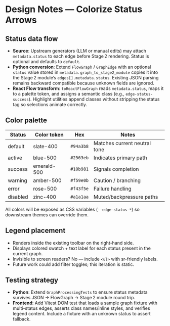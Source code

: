 # Design Notes — Colorize Status Arrows

## Status data flow

- **Source**: Upstream generators (LLM or manual edits) may attach `metadata.status` to each edge before Stage 2 rendering. Status is optional and defaults to `default`.
- **Python conversion**: Extend `FlowGraph` / `GraphEdge` with an optional `status` value stored in `metadata`. `graph_to_stage2_module` copies it into the Stage 2 module’s `edges[].metadata.status`. Existing JSON parsing remains backward compatible because unknown fields are ignored.
- **React Flow transform**: `toReactFlowGraph` reads `metadata.status`, maps it to a palette token, and assigns a semantic class (e.g., `edge-status-success`). Highlight utilities append classes without stripping the status tag so selections animate correctly.

## Color palette

| Status    | Color token | Hex      | Notes                       |
|-----------|-------------|----------|-----------------------------|
| default   | slate-400   | `#94a3b8` | Matches current neutral tone |
| active    | blue-500    | `#2563eb` | Indicates primary path       |
| success   | emerald-500 | `#10b981` | Signals completion           |
| warning   | amber-500   | `#f59e0b` | Caution / branching          |
| error     | rose-500    | `#f43f5e` | Failure handling             |
| disabled  | zinc-400    | `#a1a1aa` | Muted/backpressure paths     |

All colors will be exposed as CSS variables (`--edge-status-*`) so downstream themes can override them.

## Legend placement

- Renders inside the existing toolbar on the right-hand side.
- Displays colored swatch + text label for each status present in the current graph.
- Invisible to screen readers? No — include `<ul>` with sr-friendly labels.
- Future work could add filter toggles; this iteration is static.

## Testing strategy

- **Python**: Extend `GraphProcessingTests` to ensure status metadata survives JSON → FlowGraph → Stage 2 module round trip.
- **Frontend**: Add Vitest DOM test that loads a sample graph fixture with multi-status edges, asserts class names/inline styles, and verifies legend content. Include a fixture with an unknown status to assert fallback.
